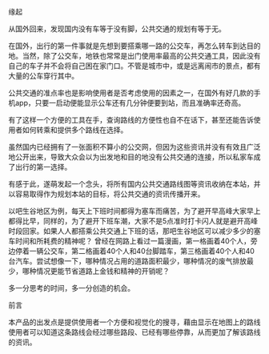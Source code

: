 缘起

从国外回来，发现国内没有车等于没有脚，公共交通的规划有等于无。

在国外，出行的第一件事就是先想到要搭乘哪一路的公交车，再怎么转车到达目的地。当然，除了公交车，地铁也常常是出门使用率最高的公共交通工具，因此没有自己的车子并不会将自己困在家门口。不管是城市中，或是远离闹市的景点，都有大量的公车穿行其中。

公共交通的准点率也是影响使用者是否考虑使用的因素之一，在国外有好几款的手机app，只要一启动便能显示公车还有几分钟便要到站，而且准确率还奇高。

有了这样一个方便的工具在手，查询路线的方便性也自不在话下，甚至还能告诉使用者如何转乘和提供多个路线在选择。

虽然国内已经拥有了一张面积不算小的公交网，但因为这些资讯并没有有效且广泛地公开出来，导致大众会以为出发地和目的地没有公共交通的连接，所以私家车成了出行的第一选择。

有感于此，遂萌发起一个念头，将所有国内公共交通路线图等资讯收纳在本站，并以容易取得作为规划本站的目标，将公共交通的资讯传播开来。

以吧生谷地区为例，每天上下班时间都得为塞车而痛苦，为了避开早高峰大家早上都得比早，同样的，为了避开下班车潮，大家不是5点准时打卡闪人就是避开高峰时段回家。如果人人都搭乘公共交通上下班的话，那吧生谷地区可以减少多少的塞车时间和所耗费的精神呢？
曾经在网路上看过一篇漫画，第一格画着40个人，旁边停着一辆公交车，第二格画着40个人和40台脚踏车，第三格画着40个人和40台汽车。尝试想像一下，哪种情况占用的道路面积最少，哪种情况的废气排放最少，哪种情况更能节省道路上金钱和精神的开销呢？

多一分思考的时间，多一分创造的机会。


前言

本产品的出发点是提供使用者一个方便和视觉化的搜寻，藉由显示在地图上的路线使用者可以知道这条路线会经过哪些路段、已经有哪些停靠，从而更加了解该路线的资讯。
